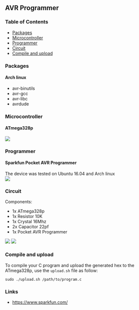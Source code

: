 ## AVR Programmer

### Table of Contents
  * [Packages](#packages)
  * [Microcontroller](#microcontroller)
  * [Programmer](#programmer)
  * [Circuit](#circuit)
  * [Compile and upload](#compile-and-upload)
### Packages
#### Arch linux
* avr-binutils
* avr-gcc
* avr-libc
* avrdude

### Microcontroller
#### ATmega328p
<img src="https://raw.githubusercontent.com/amirbawab/AVR/master/programmer/images/atmega328p.jpg"/>  

### Programmer
#### Sparkfun Pocket AVR Programmer
The device was tested on Ubuntu 16.04 and Arch linux  
<img src="https://raw.githubusercontent.com/amirbawab/AVR/master/programmer/images/programmer.jpg"/>  

### Circuit
Components:
* 1x ATmega328p
* 1x Resistor 10K
* 1x Crystal 16Mhz
* 2x Capacitor 22pf
* 1x Pocket AVR Programmer
<img src="https://raw.githubusercontent.com/amirbawab/AVR/master/programmer/images/circuit.jpg"/>
<img src="https://raw.githubusercontent.com/amirbawab/AVR/master/programmer/images/connections.jpg"/>  

### Compile and upload
To compile your C program and upload the generated hex to the ATmega328p, use the `upload.sh` file as follow:
```
sudo ./upload.sh /path/to/program.c
```

### Links
* https://www.sparkfun.com/
